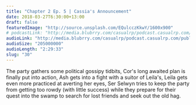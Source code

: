 ```yaml
---
title: "Chapter 2 Ep. 5 | Cassia's Announcement"
date: 2018-03-27T6:30:00+13:00
draft: false
featuredImage: "http://source.unsplash.com/EQulcczKkwY/1600x900"
# podcastLink: "http://media.blubrry.com/casualrp/podcast.casualrp.com/public/Chapter%202%20Ep.%205%20_%20Cassia%E2%80%99s%20Announcement%20.mp3"
audioLink: "http://media.blubrry.com/casualrp/podcast.casualrp.com/public/Chapter%202%20Ep.%205%20_%20Cassia%E2%80%99s%20Announcement%20.mp3"
audioSize: "205000000"
audioLength: "2:29:33"
slug: "30"
---
```


The party gathers some political gossipy tidbits, Cor's long awaited plan is finally put into action, Ash gets into a fight with a suitor of Leila's, Leila gets even more practiced at averting her eyes, Ser Selwyn tries to keep the party from getting too rowdy (with little success) while they prepare for their quest into the swamp to search for lost friends and seek out the old hag.
